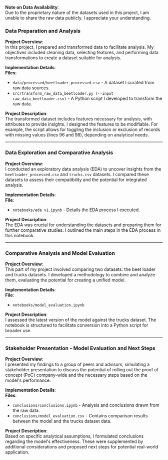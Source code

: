 **Note on Data Availability**:  
Due to the proprietary nature of the datasets used in this project, I am unable to share the raw data publicly. I appreciate your understanding.

### Data Preparation and Analysis

**Project Overview**:  
In this project, I prepared and transformed data to facilitate analysis. My objectives included cleaning data, selecting features, and performing data transformations to create a dataset suitable for analysis.

**Implementation Details**:  
**Files**:  
- `data/processed/beetloader_processed.csv` - A dataset I curated from raw data sources.  
- `src/transform_raw_data_beetloader.py (--input raw_data_beetloader.csv)` - A Python script I developed to transform the raw data.

**Project Description**:  
The transformed dataset includes features necessary for analysis, with attributes to provide insights. I designed the features to be modifiable. For example, the script allows for toggling the inclusion or exclusion of records with missing values (lines 96 and 98), depending on analytical needs.

---

### Data Exploration and Comparative Analysis

**Project Overview**:  
I conducted an exploratory data analysis (EDA) to uncover insights from the `beetloader_processed.csv` and `trucks.csv` datasets. I compared these datasets to assess their compatibility and the potential for integrated analysis.

**Implementation Details**:  
**File**:  
- `notebooks/eda v1.ipynb` - Details the EDA process I executed.

**Project Description**:  
The EDA was crucial for understanding the datasets and preparing them for further comparative studies. I outlined the main steps in the EDA process in this notebook.

---

### Comparative Analysis and Model Evaluation

**Project Overview**:  
This part of my project involved comparing two datasets: the beet loader and trucks datasets. I developed a methodology to combine and analyze them, evaluating the potential for creating a unified model.

**Implementation Details**:  
**File**:  
- `notebooks/model_evaluation.ipynb`

**Project Description**:  
I assessed the latest version of the model against the trucks dataset. The notebook is structured to facilitate conversion into a Python script for broader use.

---

### Stakeholder Presentation - Model Evaluation and Next Steps

**Project Overview**:  
I presented my findings to a group of peers and advisors, simulating a stakeholder presentation to discuss the potential of rolling out the proof of concept (PoC) company-wide and the necessary steps based on the model's performance.

**Implementation Details**:  
**Files**:  
- `conclusions/conclusions.ipynb` - Analysis and conclusions drawn from the raw data.  
- `conclusions/model_evaluation.csv` - Contains comparison results between the model and the trucks dataset data.

**Project Description**:  
Based on specific analytical assumptions, I formulated conclusions regarding the model's effectiveness. These were supplemented by additional considerations and proposed next steps for potential real-world application.
